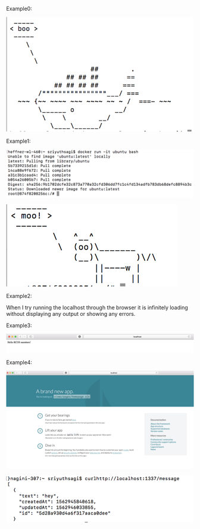Example0:

![scary whale](https://github.com/sriyuthsagi/CSCI-4961-Open-Source-Software/blob/master/labs/lab-06/Screenshot%202019-07-12%2009.46.20.png)



Example1:

![ubuntu](https://github.com/sriyuthsagi/CSCI-4961-Open-Source-Software/blob/master/labs/lab-06/Screenshot%202019-07-12%2009.47.35.png)

![cute cow](https://github.com/sriyuthsagi/CSCI-4961-Open-Source-Software/blob/master/labs/lab-06/Screenshot%202019-07-12%2009.55.13.png)




Example2:

When I try running the localhost through the browser it is infinitely loading without displaying any output or showing any errors.



Example3:

![hello world](https://github.com/sriyuthsagi/CSCI-4961-Open-Source-Software/blob/master/labs/lab-06/Screenshot%202019-07-12%2010.44.24.png)





Example4:

![localhost](https://github.com/sriyuthsagi/CSCI-4961-Open-Source-Software/blob/master/labs/lab-06/Screenshot%202019-07-12%2011.39.09.png)

![messages](https://github.com/sriyuthsagi/CSCI-4961-Open-Source-Software/blob/master/labs/lab-06/Screenshot%202019-07-12%2011.41.59.png)
